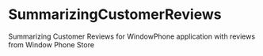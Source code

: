 SummarizingCustomerReviews
==========================

Summarizing Customer Reviews for WindowPhone application with reviews from Window Phone Store
